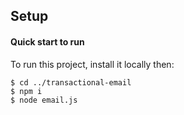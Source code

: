 ## Setup
#### Quick start to run
To run this project, install it locally then:
```
$ cd ../transactional-email
$ npm i
$ node email.js
```
